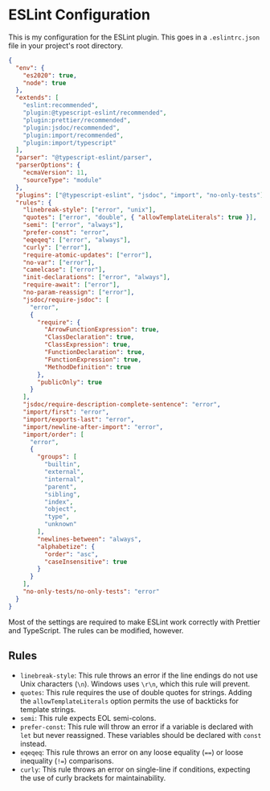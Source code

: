 # ESLint Configuration

This is my configuration for the ESLint plugin. This goes in a `.eslintrc.json` file in your project's root directory.

```json
{
  "env": {
    "es2020": true,
    "node": true
  },
  "extends": [
    "eslint:recommended",
    "plugin:@typescript-eslint/recommended",
    "plugin:prettier/recommended",
    "plugin:jsdoc/recommended",
    "plugin:import/recommended",
    "plugin:import/typescript"
  ],
  "parser": "@typescript-eslint/parser",
  "parserOptions": {
    "ecmaVersion": 11,
    "sourceType": "module"
  },
  "plugins": ["@typescript-eslint", "jsdoc", "import", "no-only-tests"],
  "rules": {
    "linebreak-style": ["error", "unix"],
    "quotes": ["error", "double", { "allowTemplateLiterals": true }],
    "semi": ["error", "always"],
    "prefer-const": "error",
    "eqeqeq": ["error", "always"],
    "curly": ["error"],
    "require-atomic-updates": ["error"],
    "no-var": ["error"],
    "camelcase": ["error"],
    "init-declarations": ["error", "always"],
    "require-await": ["error"],
    "no-param-reassign": ["error"],
    "jsdoc/require-jsdoc": [
      "error",
      {
        "require": {
          "ArrowFunctionExpression": true,
          "ClassDeclaration": true,
          "ClassExpression": true,
          "FunctionDeclaration": true,
          "FunctionExpression": true,
          "MethodDefinition": true
        },
        "publicOnly": true
      }
    ],
    "jsdoc/require-description-complete-sentence": "error",
    "import/first": "error",
    "import/exports-last": "error",
    "import/newline-after-import": "error",
    "import/order": [
      "error",
      {
        "groups": [
          "builtin",
          "external",
          "internal",
          "parent",
          "sibling",
          "index",
          "object",
          "type",
          "unknown"
        ],
        "newlines-between": "always",
        "alphabetize": {
          "order": "asc",
          "caseInsensitive": true
        }
      }
    ],
    "no-only-tests/no-only-tests": "error"
  }
}
```

Most of the settings are required to make ESLint work correctly with Prettier and TypeScript. The rules can be modified, however.

## Rules

- `linebreak-style`: This rule throws an error if the line endings do not use Unix characters (`\n`). Windows uses `\r\n`, which this rule will prevent.
- `quotes`: This rule requires the use of double quotes for strings. Adding the `allowTemplateLiterals` option permits the use of backticks for template strings.
- `semi`: This rule expects EOL semi-colons.
- `prefer-const`: This rule will throw an error if a variable is declared with `let` but never reassigned. These variables should be declared with `const` instead.
- `eqeqeq`: This rule throws an error on any loose equality (`==`) or loose inequality (`!=`) comparisons.
- `curly`: This rule throws an error on single-line if conditions, expecting the use of curly brackets for maintainability.
